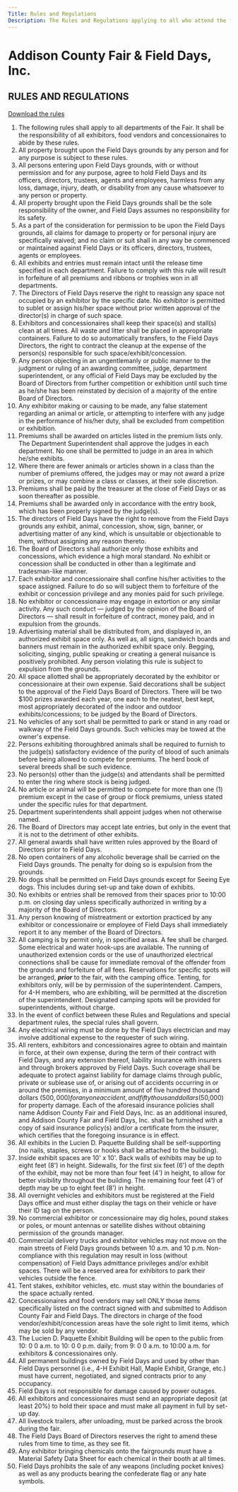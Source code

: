 ```yaml
---
Title: Rules and Regulations
Description: The Rules and Regulations applying to all who attend the fair
---
```


# Addison County Fair & Field Days, Inc.

## RULES AND REGULATIONS

[Download the rules](/files/Rules-Regulations.pdf)

1. The following rules shall apply to all departments of the Fair. It shall be the
    responsibility of all exhibitors, food vendors and concessionaires to abide by these
    rules.
2. All property brought upon the Field Days grounds by any person and for any
    purpose is subject to these rules.
3. All persons entering upon Field Days grounds, with or without permission and for
    any purpose, agree to hold Field Days and its officers, directors, trustees, agents
    and employees, harmless from any loss, damage, injury, death, or disability from
    any cause whatsoever to any person or property.
4. All property brought upon the Field Days grounds shall be the sole responsibility of
    the owner, and Field Days assumes no responsibility for its safety.
5. As a part of the consideration for permission to be upon the Field Days grounds, all
    claims for damage to property or for personal injury are specifically waived; and no
    claim or suit shall in any way be commenced or maintained against Field Days or its
    officers, directors, trustees, agents or employees.
6. All exhibits and entries must remain intact until the release time specified in each
    department. Failure to comply with this rule will result in forfeiture of all premiums
    and ribbons or trophies won in all departments.
7. The Directors of Field Days reserve the right to reassign any space not occupied by
    an exhibitor by the specific date. No exhibitor is permitted to sublet or assign his/her
    space without prior written approval of the director(s) in charge of such space.
8. Exhibitors and concessionaires shall keep their space(s) and stall(s) clean at all
    times. All waste and litter shall be placed in appropriate containers. Failure to do so
    automatically transfers, to the Field Days Directors, the right to contract the cleanup
    at the expense of the person(s) responsible for such space/exhibit/concession.
9. Any person objecting in an ungentlemanly or public manner to the judgment or
    ruling of an awarding committee, judge, department superintendent, or any official
    of Field Days may be excluded by the Board of Directors from further competition or
    exhibition until such time as he/she has been reinstated by decision of a majority of
    the entire Board of Directors.
10. Any exhibitor making or causing to be made, any false statement regarding an animal or article, or attempting to interfere with any judge in the performance of his/her duty, shall be excluded from competition or exhibition.
11. Premiums shall be awarded on articles listed in the premium lists only. 
    The Department Superintendent shall approve the judges in each department. No one shall be permitted to judge in an area in which he/she exhibits.
12. Where there are fewer animals or articles shown in a class than the number of
    premiums offered, the judges may or may not award a prize or prizes, or may
    combine a class or classes, at their sole discretion.
13. Premiums shall be paid by the treasurer at the close of Field Days or as soon
    thereafter as possible.
14. Premiums shall be awarded only in accordance with the entry book, which has
    been properly signed by the judge(s).
15. The directors of Field Days have the right to remove from the Field Days grounds
    any exhibit, animal, concession, show, sign, banner, or advertising matter of any
    kind, which is unsuitable or objectionable to them, without assigning any reason
    thereto.
16. The Board of Directors shall authorize only those exhibits and concessions, which
    evidence a high moral standard. No exhibit or concession shall be conducted in
    other than a legitimate and tradesman-like manner.
17. Each exhibitor and concessionaire shall confine his/her activities to the space
    assigned. Failure to do so will subject them to forfeiture of the exhibit or concession
    privilege and any monies paid for such privilege.
18. No exhibitor or concessionaire may engage in extortion or any similar activity. Any
    such conduct — judged by the opinion of the Board of Directors — shall result in
    forfeiture of contract, money paid, and in expulsion from the grounds.
19. Advertising material shall be distributed from, and displayed in, an authorized
    exhibit space only. As well as, all signs, sandwich boards and banners must remain
    in the authorized exhibit space only. Begging, soliciting, singing, public speaking or
    creating a general nuisance is positively prohibited. Any person violating this rule is
    subject to expulsion from the grounds.
20. All space allotted shall be appropriately decorated by the exhibitor or
    concessionaire at their own expense. Said decorations shall be subject to the
    approval of the Field Days Board of Directors. There will be two $100 prizes
    awarded each year, one each to the neatest, best kept, most appropriately
    decorated of the indoor and outdoor exhibits/concessions; to be judged by the
    Board of Directors.
21. No vehicles of any sort shall be permitted to park or stand in any road or walkway of
    the Field Days grounds. Such vehicles may be towed at the owner's expense.
22. Persons exhibiting thoroughbred animals shall be required to furnish to the judge(s)
    satisfactory evidence of the purity of blood of such animals before being allowed to
    compete for premiums. The herd book of several breeds shall be such evidence.
23. No person(s) other than the judge(s) and attendants shall be permitted to enter the
    ring where stock is being judged.
24. No article or animal will be permitted to compete for more than one (1) premium
    except in the case of group or flock premiums, unless stated under the specific
    rules for that department.
25. Department superintendents shall appoint judges when not otherwise named.
26. The Board of Directors may accept late entries, but only in the event that it is not to
    the detriment of other exhibits.
27. All general awards shall have written rules approved by the Board of Directors prior
    to Field Days.
28. No open containers of any alcoholic beverage shall be carried on the Field Days
    grounds. The penalty for doing so is expulsion from the grounds.
29. No dogs shall be permitted on Field Days grounds except for Seeing Eye dogs.
    This includes during set-up and take down of exhibits.
30. No exhibits or entries shall be removed from their spaces prior to 10:00 p.m. on
    closing day unless specifically authorized in writing by a majority of the Board of
    Directors.
31. Any person knowing of mistreatment or extortion practiced by any exhibitor or
    concessionaire or employee of Field Days shall immediately report it to any
    member of the Board of Directors.
32. All camping is by permit only, in specified areas. A fee shall be charged. Some
    electrical and water hook-ups are available. The running of unauthorized extension
    cords or the use of unauthorized electrical connections shall be cause for
    immediate removal of the offender from the grounds and forfeiture of all fees.
    Reservations for specific spots will be arranged, **_prior_** to the fair, with the camping
    office. Tenting, for exhibitors only, will be by permission of the superintendent.
    Campers, for 4-H members, who are exhibiting, will be permitted at the discretion of
    the superintendent. Designated camping spots will be provided for superintendents,
    without charge.
33. In the event of conflict between these Rules and Regulations and special
    department rules, the special rules shall govern.
34. Any electrical wiring must be done by the Field Days electrician and may involve
    additional expense to the requester of such wiring.
35. All renters, exhibitors and concessionaires agree to obtain and maintain in force, at
    their own expense, during the term of their contract with Field Days, and any
    extension thereof, liability insurance with insurers and through brokers approved by
    Field Days. Such coverage shall be adequate to protect against liability for damage
    claims through public, private or sublease use of, or arising out of accidents
    occurring in or around the premises, in a minimum amount of five hundred
    thousand dollars ($500,000) for any one accident, and fifty thousand dollars
    ($50,000) for property damage. Each of the aforesaid insurance policies shall name
    Addison County Fair and Field Days, Inc. as an additional insured, and Addison
    County Fair and Field Days, Inc. shall be furnished with a copy of said insurance
    policy(s) and/or a certificate from the insurer, which certifies that the foregoing
    insurance is in effect.
36. All exhibits in the Lucien D. Paquette Building shall be self-supporting (no nails,
    staples, screws or hooks shall be attached to the building).
37. Inside exhibit spaces are 10' x 10'. Back walls of exhibits may be up to eight feet
    (8') in height. Sidewalls, for the first six feet (6') of the depth of the exhibit, may not
    be more than four feet (4') in height, to allow for better visibility throughout the
    building. The remaining four feet (4') of depth may be up to eight feet (8') in height.
38. All overnight vehicles and exhibitors must be registered at the Field Days office and
    must either display the tags on their vehicle or have their ID tag on the person.
39. No commercial exhibitor or concessionaire may dig holes, pound stakes or poles, or
    mount antennas or satellite dishes without obtaining permission of the grounds
    manager.
40. Commercial delivery trucks and exhibitor vehicles may not move on the main
    streets of Field Days grounds between 10 a.m. and 10 p.m. Non-compliance with
    this regulation may result in loss (without compensation) of Field Days admittance
    privileges and/or exhibit spaces. There will be a reserved area for exhibitors to park
    their vehicles outside the fence.
41. Tent stakes, exhibitor vehicles, etc. must stay within the boundaries of the space
    actually rented.
42. Concessionaires and food vendors may sell ONLY those items specifically listed on
    the contract signed with and submitted to Addison County Fair and Field Days. The
    directors in charge of the food vendor/exhibit/concession areas have the sole right
    to limit items, which may be sold by any vendor.
43. The Lucien D. Paquette Exhibit Building will be open to the public from 10: 0 0 a.m.
    to 10: 0 0 p.m. daily; from 9: 0 0 a.m. to 10:00 a.m. for exhibitors & concessionaires
    only.
44. All permanent buildings owned by Field Days and used by other than Field Days
    personnel (i.e., 4-H Exhibit Hall, Maple Exhibit, Grange, etc.) must have current,
    negotiated, and signed contracts prior to any occupancy.
45. Field Days is not responsible for damage caused by power outages.
46. All exhibitors and concessionaires must send an appropriate deposit (at least 20%)
    to hold their space and must make all payment in full by set-up day.
47. All livestock trailers, after unloading, must be parked across the brook during the
    fair.
48. The Field Days Board of Directors reserves the right to amend these rules from time
to time, as they see fit.
49. Any exhibitor bringing chemicals onto the fairgrounds must have a Material Safety
    Data Sheet for each chemical in their booth at all times.
50. Field Days prohibits the sale of any weapons (including pocket knives) as well
as any products bearing the confederate flag or any hate symbols.


